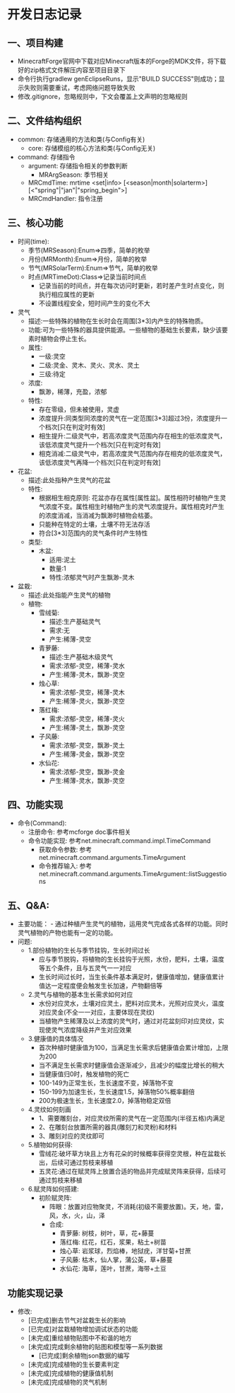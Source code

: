 # 开发日志记录

## 一、项目构建
- MinecraftForge官网中下载对应Minecraft版本的Forge的MDK文件，将下载好的zip格式文件解压内容至项目目录下
- 命令行执行gradlew genEclipseRuns，显示"BUILD SUCCESS"则成功；显示失败则需要重试，考虑网络问题导致失败
- 修改.gitignore，忽略规则中，下文会覆盖上文声明的忽略规则

## 二、文件结构组织
- common: 存储通用的方法和类(与Config有关)
  - core: 存储模组的核心方法和类(与Config无关)
- command: 存储指令
  - argument: 存储指令相关的参数判断
    - MRArgSeason: 季节相关
  - MRCmdTime: mrtime <set|info> [<season|month|solarterm>] [<"spring"|"jan"|"spring_begin">]
  - MRCmdHandler: 指令注册

## 三、核心功能
- 时间(time):
  - 季节(MRSeason):Enum=>四季，简单的枚举
  - 月份(MRMonth):Enum=>月份，简单的枚举
  - 节气(MRSolarTerm):Enum=>节气，简单的枚举
  - 时点(MRTimeDot):Class=>记录当前时间点
    - 记录当前的时间点，并在每次访问时更新，若时差产生时点变化，则执行相应属性的更新
    - 不设置线程安全，短时间产生的变化不大
- 灵气
	- 描述:一些特殊的植物在生长时会在周围[3*3]内产生的特殊物质。
	- 功能:可为一些特殊的器具提供能源。一些植物的基础生长要素，缺少该要素时植物会停止生长。
	- 属性:
		- 一级:灵空
		- 二级:灵金、灵木、灵火、灵水、灵土
		- 三级:待定
	- 浓度:
		- 飘渺，稀薄，充盈，浓郁
	- 特性:
		- 存在零级，但未被使用，灵虚
		- 浓度提升:同类型同浓度的灵气在一定范围[3*3]超过3份，浓度提升一个档次[只在判定时有效]
		- 相生提升:二级灵气中，若高浓度灵气范围内存在相生的低浓度灵气，该低浓度灵气提升一个档次[只在判定时有效]
		- 相克消减:二级灵气中，若高浓度灵气范围内存在相克的低浓度灵气，该低浓度灵气再降一个档次[只在判定时有效]
- 花盆:
    - 描述:此处指种产生灵气的花盆
    - 特性:
        - 根据相生相克原则: 花盆亦存在属性[属性盆]。属性相符时植物产生灵气浓度不变。属性相生时植物产生的灵气浓度提升。属性相克时产生的浓度消减，当消减为飘渺时植物会枯萎。
        - 只能种在特定的土壤，土壤不符无法存活
        - 符合[3*3]范围内的灵气条件时产生特性
    - 类型:
        - 木盆:
            - 适用:泥土
            - 数量:1
            - 特性:浓郁灵气时产生飘渺-灵木
- 盆栽:
	- 描述:此处指能产生灵气的植物
	- 植物:
        - 雪绒菊:
        	- 描述:生产基础灵气
        	- 需求:无
        	- 产生:稀薄-灵空
        - 青萝藤:
        	- 描述:生产基础木级灵气
        	- 需求:浓郁-灵空，稀薄-灵水
        	- 产生:稀薄-灵木，飘渺-灵空
      	- 烛心草:
        	- 需求:浓郁-灵空，稀薄-灵木
        	- 产生:稀薄-灵火，飘渺-灵空
      	- 落红梅:
        	- 需求:浓郁-灵空，稀薄-灵火
        	- 产生:稀薄-灵土，飘渺-灵空
      	- 子风藤:
        	- 需求:浓郁-灵空，飘渺-灵土
        	- 产生:稀薄-灵金，飘渺-灵空
      	- 水仙花:
        	- 需求:浓郁-灵空，飘渺-灵金
        	- 产生:稀薄-灵水，飘渺-灵空


## 四、功能实现
- 命令(Command):
    - 注册命令: 参考mcforge doc事件相关
    - 命令功能实现: 参考net.minecraft.command.impl.TimeCommand
      - 获取命令参数: 参考net.minecraft.command.arguments.TimeArgument
      - 命令推荐输入: 参考net.minecraft.command.arguments.TimeArgument::listSuggestions

## 五、Q&A:
- 主要功能：
		- 通过种植产生灵气的植物，运用灵气完成各式各样的功能。同时灵气植物的产物也能有一定的功能。
- 问题:
    - 1.部份植物的生长与季节挂钩，生长时间过长
      	- 应与季节脱钩，将植物的生长挂钩于光照，水份，肥料，土壤，温度等五个条件，且与五灵气一一对应
      	- 生长时间过长时，当生长条件基本满足时，健康值增加，健康值累计值达一定程度便会触发生长加速，产物翻倍等
    - 2.灵气与植物的基本生长需求如何对应
      	- 水份对应灵水，土壤对应灵土，肥料对应灵木，光照对应灵火，温度对应灵金(不全一一对应，主要体现在灵纹)
      	- 当植物产生稀薄及以上浓度的灵气时，通过对花盆刻印对应灵纹，实现使灵气浓度降级并产生对应效果
    - 3.健康值的具体情况
      	- 首次种植时健康值为100，当满足生长需求后健康值会累计增加，上限为200
      	- 当不满足生长需求时健康值会逐渐减少，且减少的幅度比增长的稍大
      	- 当健康值归0时，触发植物的死亡
      	- 100-149为正常生长，生长速度不变，掉落物不变
      	- 150-199为加速生长，生长速度1.5，掉落物50%概率翻倍
      	- 200为极速生长，生长速度2.0，掉落物稳定双倍
    - 4.灵纹如何刻画
      	- 1、需要雕刻台，对应灵纹所需的灵气在一定范围内(半径五格)内满足
      	- 2、在雕刻台放置所需的器具(雕刻刀和灵粉)和材料
      	- 3、雕刻对应的灵纹即可
    - 5.植物如何获得:
      	- 雪绒花:破坏草方块且上方有花朵的时候概率获得空灵根，种在盆栽长出，后续可通过剪枝来移植
      	- 五灵花:通过在赋灵阵上放置合适的物品并完成赋灵阵来获得，后续可通过剪枝来移植
    - 6.赋灵阵如何搭建:
      	- 初阶赋灵阵:
          	- 阵眼：放置对应物聚灵，不消耗(初级不需要放置)。天，地，雷，风，水，火，山，泽
          	- 合成:
              	- 青萝藤: 树枝，树叶，草，花+藤蔓
              	- 落红梅: 红花，红石，浆果，粘土+树苗
              	- 烛心草: 岩浆球，烈焰棒，地狱疣，洋甘菊+甘蔗
              	- 子风藤: 枯木，仙人掌，蒲公英，草+藤蔓
              	- 水仙花: 海草，莲叶，甘蔗，海带+土豆

## 功能实现记录
- 修改:
    - [已完成]删去节气对盆栽生长的影响
    - [已完成]对盆栽植物增加调试状态的功能
    - [未完成]重绘植物贴图中不和谐的地方
    - [未完成]完成剩余植物的贴图和模型等一系列数据
        - [已完成]剩余植物json数据的编写
    - [未完成]完成植物的生长要素判定
    - [未完成]完成植物的健康值机制
    - [未完成]完成植物的灵气机制